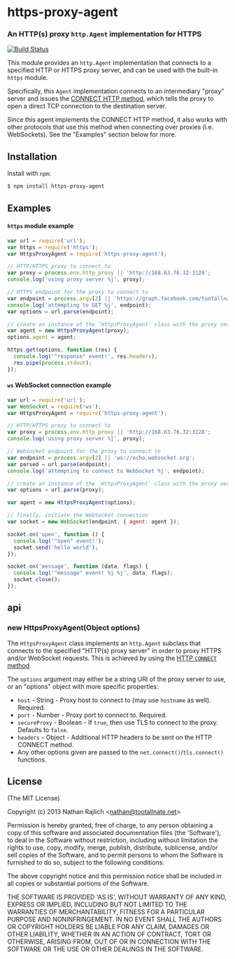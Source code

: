 https-proxy-agent
================
### An HTTP(s) proxy `http.Agent` implementation for HTTPS
[![Build Status](https://travis-ci.org/TooTallNate/node-https-proxy-agent.svg?branch=master)](https://travis-ci.org/TooTallNate/node-https-proxy-agent)

This module provides an `http.Agent` implementation that connects to a specified
HTTP or HTTPS proxy server, and can be used with the built-in `https` module.

Specifically, this `Agent` implementation connects to an intermediary "proxy"
server and issues the [CONNECT HTTP method][CONNECT], which tells the proxy to
open a direct TCP connection to the destination server.

Since this agent implements the CONNECT HTTP method, it also works with other
protocols that use this method when connecting over proxies (i.e. WebSockets).
See the "Examples" section below for more.


Installation
------------

Install with `npm`:

``` bash
$ npm install https-proxy-agent
```


Examples
--------

#### `https` module example

``` js
var url = require('url');
var https = require('https');
var HttpsProxyAgent = require('https-proxy-agent');

// HTTP/HTTPS proxy to connect to
var proxy = process.env.http_proxy || 'http://168.63.76.32:3128';
console.log('using proxy server %j', proxy);

// HTTPS endpoint for the proxy to connect to
var endpoint = process.argv[2] || 'https://graph.facebook.com/tootallnate';
console.log('attempting to GET %j', endpoint);
var options = url.parse(endpoint);

// create an instance of the `HttpsProxyAgent` class with the proxy server information
var agent = new HttpsProxyAgent(proxy);
options.agent = agent;

https.get(options, function (res) {
  console.log('"response" event!', res.headers);
  res.pipe(process.stdout);
});
```

#### `ws` WebSocket connection example

``` js
var url = require('url');
var WebSocket = require('ws');
var HttpsProxyAgent = require('https-proxy-agent');

// HTTP/HTTPS proxy to connect to
var proxy = process.env.http_proxy || 'http://168.63.76.32:3128';
console.log('using proxy server %j', proxy);

// WebSocket endpoint for the proxy to connect to
var endpoint = process.argv[2] || 'ws://echo.websocket.org';
var parsed = url.parse(endpoint);
console.log('attempting to connect to WebSocket %j', endpoint);

// create an instance of the `HttpsProxyAgent` class with the proxy server information
var options = url.parse(proxy);

var agent = new HttpsProxyAgent(options);

// finally, initiate the WebSocket connection
var socket = new WebSocket(endpoint, { agent: agent });

socket.on('open', function () {
  console.log('"open" event!');
  socket.send('hello world');
});

socket.on('message', function (data, flags) {
  console.log('"message" event! %j %j', data, flags);
  socket.close();
});
```

api
---

### new HttpsProxyAgent(Object options)

The `HttpsProxyAgent` class implements an `http.Agent` subclass that connects
to the specified "HTTP(s) proxy server" in order to proxy HTTPS and/or WebSocket
requests. This is achieved by using the [HTTP `CONNECT` method][CONNECT].

The `options` argument may either be a string URI of the proxy server to use, or an
"options" object with more specific properties:

  * `host` - String - Proxy host to connect to (may use `hostname` as well). Required.
  * `port` - Number - Proxy port to connect to. Required.
  * `secureProxy` - Boolean - If `true`, then use TLS to connect to the proxy. Defaults to `false`.
  * `headers` - Object - Additional HTTP headers to be sent on the HTTP CONNECT method.
  * Any other options given are passed to the `net.connect()`/`tls.connect()` functions.


License
-------

(The MIT License)

Copyright (c) 2013 Nathan Rajlich &lt;nathan@tootallnate.net&gt;

Permission is hereby granted, free of charge, to any person obtaining
a copy of this software and associated documentation files (the
'Software'), to deal in the Software without restriction, including
without limitation the rights to use, copy, modify, merge, publish,
distribute, sublicense, and/or sell copies of the Software, and to
permit persons to whom the Software is furnished to do so, subject to
the following conditions:

The above copyright notice and this permission notice shall be
included in all copies or substantial portions of the Software.

THE SOFTWARE IS PROVIDED 'AS IS', WITHOUT WARRANTY OF ANY KIND,
EXPRESS OR IMPLIED, INCLUDING BUT NOT LIMITED TO THE WARRANTIES OF
MERCHANTABILITY, FITNESS FOR A PARTICULAR PURPOSE AND NONINFRINGEMENT.
IN NO EVENT SHALL THE AUTHORS OR COPYRIGHT HOLDERS BE LIABLE FOR ANY
CLAIM, DAMAGES OR OTHER LIABILITY, WHETHER IN AN ACTION OF CONTRACT,
TORT OR OTHERWISE, ARISING FROM, OUT OF OR IN CONNECTION WITH THE
SOFTWARE OR THE USE OR OTHER DEALINGS IN THE SOFTWARE.

[CONNECT]: http://en.wikipedia.org/wiki/HTTP_tunnel#HTTP_CONNECT_Tunneling
